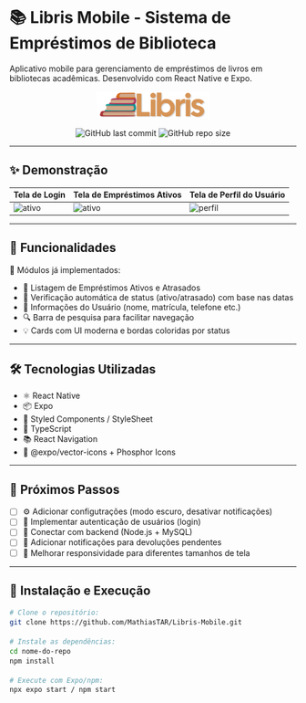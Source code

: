 # 📚 Libris Mobile - Sistema de Empréstimos de Biblioteca

Aplicativo mobile para gerenciamento de empréstimos de livros em bibliotecas acadêmicas. Desenvolvido com React Native e Expo.

<div align="center">
  <img src="/assets/images/libris2.png" width="200" alt="Logo Libris">

![GitHub last commit](https://img.shields.io/github/last-commit/MathiasTAR/Libris-Mobile)
![GitHub repo size](https://img.shields.io/github/repo-size/MathiasTAR/Libris-Mobile)

</div>

---

## ✨ Demonstração

| Tela de Login                                             | Tela de Empréstimos Ativos                                | Tela de Perfil do Usuário                                  |
| --------------------------------------------------------- | --------------------------------------------------------- | ---------------------------------------------------------- |
| ![ativo](https://via.placeholder.com/200x400?text=Ativos) | ![ativo](https://via.placeholder.com/200x400?text=Ativos) | ![perfil](https://via.placeholder.com/200x400?text=Perfil) |

---

## 🚀 Funcionalidades

📌 Módulos já implementados:

* 📖 Listagem de Empréstimos Ativos e Atrasados
* 📅 Verificação automática de status (ativo/atrasado) com base nas datas
* 👤 Informações do Usuário (nome, matrícula, telefone etc.)
* 🔍 Barra de pesquisa para facilitar navegação
* 💡 Cards com UI moderna e bordas coloridas por status

---

## 🛠 Tecnologias Utilizadas

* ⚛️ React Native
* 📦 Expo
* 💅 Styled Components / StyleSheet
* 🧮 TypeScript
* 📚 React Navigation
* 🎨 @expo/vector-icons + Phosphor Icons

---

## 📌 Próximos Passos

* [ ] ⚙️ Adicionar configutrações (modo escuro, desativar notificações)
* [ ] 🔐 Implementar autenticação de usuários (login)
* [ ] 🔄 Conectar com backend (Node.js + MySQL)
* [ ] 🔔 Adicionar notificações para devoluções pendentes
* [ ] 🎨 Melhorar responsividade para diferentes tamanhos de tela

---

## 🔧 Instalação e Execução

```bash
# Clone o repositório:
git clone https://github.com/MathiasTAR/Libris-Mobile.git

# Instale as dependências:
cd nome-do-repo
npm install

# Execute com Expo/npm:
npx expo start / npm start
